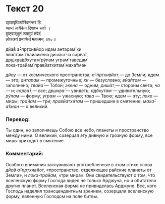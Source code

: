 # Текст 20

द्यावापृथिव्योरिदमन्तरं हि  
व्याप्तं त्वयैकेन दिशश्च सर्वाः ।  
दृष्ट्वाद्भुतं रूपमुग्रं तवेदं  
लोकत्रयं प्रव्यथितं महात्मन् ॥२०॥

дйа̄в а̄-пр̣тхивйор идам антарам̇ хи  
вйа̄птам̇ твайаикена диш́аш́ ча сарва̄т̣  
др̣шх̣ва̄дбхутам̇ рӯпам уграм̇ таведам̇  
лока-трайам̇ правйатхитам̇ маха̄тман

_дйау_ — от космического пространства; _а̄-пр̣тхивйот̣_ — до Земли; _идам_ — это; _антарам_ — промежуточные; _хи_ — безусловно; _вйа̄птам_ — заполнено; _твайа̄_ — Тобой; _экена_ — одним; _диш́ат̣_ — стороны света; _ча_ — и; _сарва̄т̣_ — все; _др̣шх̣ва̄_ — увидеть; _адбхутам_ — удивительную; _рӯпам_ — форму; _уграм_ — ужасную; _тава_ — Твою; _идам_ — эту; _лока_ — миры; _трайам_ — три; _правйатхитам_ — пришедшие в смятение; _маха̄-а̄тман_ — о великий.

### Перевод:

Ты один, но заполняешь Собою все небо, планеты и пространство между ними. О великий, созерцая эту дивную и грозную форму, все миры приходят в смятение.

### Комментарий:

Особого внимания заслуживают употребленные в этом стихе слова _дйа̄в а̄-пр̣тхивйот̣,_ «пространство, отделяющее райские планеты от Земли», и _лока-трайам,_ «три мира». Они свидетельствуют о том, что вселенскую форму Господа видел не только Арджуна, но и обитатели других планет. Вселенская форма не привиделась Арджуне. Все, кого Господь наделил трансцендентным зрением, созерцали вселенскую форму, явленную Господом на поле битвы.